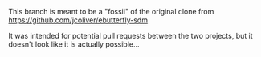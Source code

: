 This branch is meant to be a "fossil" of the original clone from https://github.com/jcoliver/ebutterfly-sdm

It was intended for potential pull requests between the two projects, but it doesn't look like it is actually possible...